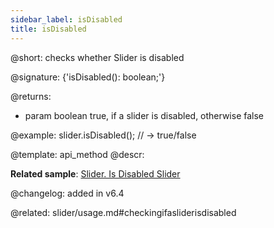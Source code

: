 ```yaml
---
sidebar_label: isDisabled
title: isDisabled
---          
```


@short: checks whether Slider is disabled

@signature: {'isDisabled(): boolean;'}

@returns:
- param	boolean		true, if a slider is disabled, otherwise false

@example:
slider.isDisabled(); // -> true/false

@template: api_method
@descr:

**Related sample**: [Slider. Is Disabled Slider](https://snippet.dhtmlx.com/fbo18fue)

@changelog: added in v6.4

@related: slider/usage.md#checkingifasliderisdisabled